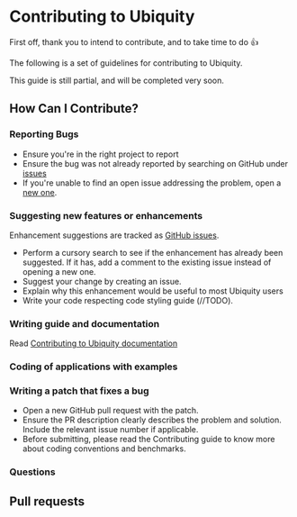 # Contributing to Ubiquity

First off, thank you to intend to contribute, and to take time to do :+1:

The following is a set of guidelines for contributing to Ubiquity.

This guide is still partial, and will be completed very soon.

## How Can I Contribute?
### Reporting Bugs
- Ensure you're in the right project to report
- Ensure the bug was not already reported by searching on GitHub under [issues](https://github.com/phpMv/ubiquity/issues)
- If you're unable to find an open issue addressing the problem, open a [new one](https://github.com/phpMv/ubiquity/issues/new). 
### Suggesting new features or enhancements
Enhancement suggestions are tracked as [GitHub issues](https://guides.github.com/features/issues/).
- Perform a cursory search to see if the enhancement has already been suggested. If it has, add a comment to the existing issue instead of opening a new one.
- Suggest your change by creating an issue.
- Explain why this enhancement would be useful to most Ubiquity users
- Write your code respecting code styling guide (//TODO).

### Writing guide and documentation
Read [Contributing to Ubiquity documentation]()

### Coding of applications with examples

### Writing a patch that fixes a bug
- Open a new GitHub pull request with the patch.
- Ensure the PR description clearly describes the problem and solution. Include the relevant issue number if applicable.
- Before submitting, please read the Contributing guide to know more about coding conventions and benchmarks.

### Questions

## Pull requests
